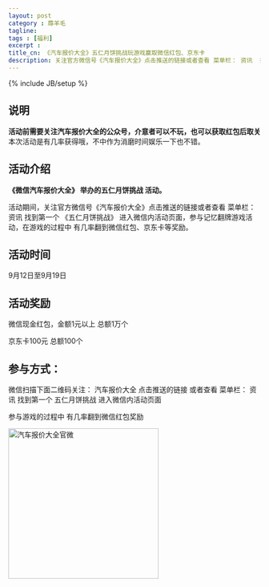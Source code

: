 ```yaml
---
layout: post
category : 蓐羊毛
tagline:
tags : [福利]
excerpt :
title_cn: 《汽车报价大全》五仁月饼挑战玩游戏赢取微信红包、京东卡
description: 关注官方微信号《汽车报价大全》点击推送的链接或者查看 菜单栏： 资讯  找到第一个  《五仁月饼挑战》  进入微信内活动页面，参与记忆翻牌游戏活动，在游戏的过程中 有几率翻到微信红包、京东卡等奖励。
---
```

{% include JB/setup %}

## 说明

  **活动前需要关注汽车报价大全的公众号，介意者可以不玩，也可以获取红包后取关** 本次活动是有几率获得哦，不中作为消磨时间娱乐一下也不错。

## 活动介绍

  **《微信汽车报价大全》 举办的五仁月饼挑战 活动。**

  活动期间，关注官方微信号《汽车报价大全》点击推送的链接或者查看 菜单栏： 资讯  找到第一个  《五仁月饼挑战》  进入微信内活动页面，参与记忆翻牌游戏活动，在游戏的过程中 有几率翻到微信红包、京东卡等奖励。

## 活动时间

  9月12日至9月19日

## 活动奖励

  微信现金红包，金额1元以上 总额1万个

  京东卡100元  总额100个

## 参与方式：

  微信扫描下面二维码关注： 汽车报价大全 点击推送的链接 或者查看 菜单栏： 资讯  找到第一个  五仁月饼挑战  进入微信内活动页面

  参与游戏的过程中 有几率翻到微信红包奖励

<div><img src="{{ site.blog.qiniu}}/qrcode_chejiage_1-300x300.jpg" alt="汽车报价大全官微" style="height:300px; width:300px;"></div>

